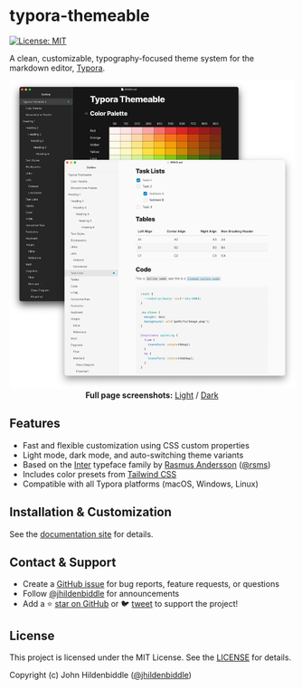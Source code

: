 # typora-themeable

[![License: MIT](https://img.shields.io/badge/License-MIT-yellow.svg?style=flat-square)](https://github.com/jhildenbiddle/typora-themeable/blob/master/LICENSE)

A clean, customizable, typography-focused theme system for the markdown editor, [Typora](https://typora.io).

<div align="center">
    <a href="https://jhildenbiddle.github.io/typora-themeable/">
        <picture>
            <source srcset="docs/assets/img/screenshot-dark.webp" width="700" media="(prefers-color-scheme:dark)">
            <img src="docs/assets/img/screenshot-light.webp" width="700">
        </picture>
    </a>
</div>

<div align="center">
    <strong>Full page screenshots:</strong>
    <a href="https://raw.githubusercontent.com/jhildenbiddle/typora-themeable/main/docs/assets/img/screenshot-light-full.jpg">Light</a> /
    <a href="https://raw.githubusercontent.com/jhildenbiddle/typora-themeable/main/docs/assets/img/screenshot-dark-full.jpg">Dark</a>
</div>

## Features

- Fast and flexible customization using CSS custom properties
- Light mode, dark mode, and auto-switching theme variants
- Based on the [Inter](https://rsms.me/inter/) typeface family by [Rasmus Andersson](https://rsms.me) ([@rsms](https://twitter.com/rsms))
- Includes color presets from [Tailwind CSS](https://tailwindcss.com/docs/customizing-colors)
- Compatible with all Typora platforms (macOS, Windows, Linux)

## Installation & Customization

See the [documentation site](https://jhildenbiddle.github.io/typora-themeable/) for details.

## Contact & Support

- Create a [GitHub issue](https://github.com/jhildenbiddle/typora-themeable/issues) for bug reports, feature requests, or questions
- Follow [@jhildenbiddle](https://twitter.com/jhildenbiddle) for announcements
- Add a ⭐️ [star on GitHub](https://github.com/jhildenbiddle/typora-themeable) or 🐦 [tweet](https://twitter.com/intent/tweet?url=https%3A%2F%2Fgithub.com%2Fjhildenbiddle%2Ftypora-themeable&hashtags=typora,markdown,css,developers) to support the project!

## License

This project is licensed under the MIT License. See the [LICENSE](https://github.com/jhildenbiddle/typora-themeable/blob/master/LICENSE) for details.

Copyright (c) John Hildenbiddle ([@jhildenbiddle](https://twitter.com/jhildenbiddle))
